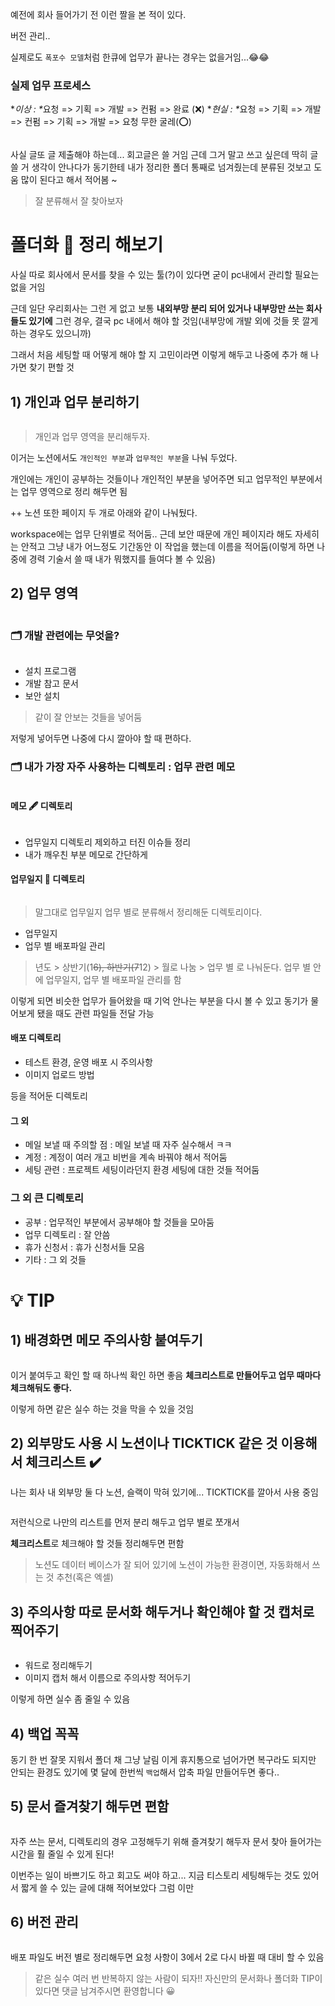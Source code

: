 <p>예전에 회사 들어가기 전 이런 짤을 본 적이 있다.
<img alt="" src="https://velog.velcdn.com/images/prettylee620/post/307bb569-af3b-47c3-845c-bde6318733bc/image.png" /></p>
<p>버전 관리.. </p>
<p>실제로도 <code>폭포수 모델</code>처럼 한큐에 업무가 끝나는 경우는 없을거임...😂😂</p>
<h3 id="실제-업무-프로세스">실제 업무 프로세스</h3>
<p>*<em>이상 : *</em>요청 =&gt; 기획 =&gt; 개발 =&gt; 컨펌 =&gt; 완료 (❌) 
*<em>현실 : *</em>요청 =&gt; 기획 =&gt; 개발 =&gt; 컨펌 =&gt; 기획 =&gt; 개발 =&gt; 요청 무한 굴레(⭕)</p>
<p><img alt="" src="https://velog.velcdn.com/images/prettylee620/post/c669b849-5b9c-4e40-b950-9246cb3d5ed9/image.png" /></p>
<p>사실 글또 글 제출해야 하는데... 회고글은 쓸 거임 근데 그거 말고 쓰고 싶은데 딱히 글 쓸 거 생각이 안나다가 동기한테 내가 정리한 폴더 통째로 넘겨줬는데 분류된 것보고 도움 많이 된다고 해서 적어봄 ~ </p>
<blockquote>
<p>잘 분류해서 잘 찾아보자</p>
</blockquote>
<h1 id="폴더화-📂-정리-해보기">폴더화 📂 정리 해보기</h1>
<p>사실 따로 회사에서 문서를 찾을 수 있는 툴(?)이 있다면 굳이 pc내에서 관리할 필요는 없을 거임</p>
<p>근데 일단 우리회사는 그런 게 없고 보통 <strong>내외부망 분리 되어 있거나 내부망만 쓰는 회사들도 있기에</strong> 그런 경우, 결국 pc 내에서 해야 할 것임(내부망에 개발 외에 것들 못 깔게 하는 경우도 있으니까)</p>
<p>그래서 처음 세팅할 때 어떻게 해야 할 지 고민이라면 이렇게 해두고 나중에 추가 해 나가면 찾기 편할 것</p>
<h2 id="1-개인과-업무-분리하기">1) 개인과 업무 분리하기</h2>
<p><img alt="" src="https://velog.velcdn.com/images/prettylee620/post/4158413e-039f-4295-b46d-8ba63c251cad/image.png" /></p>
<blockquote>
<p>개인과 업무 영역을 분리해두자.</p>
</blockquote>
<p>이거는 노션에서도 <code>개인적인 부분</code>과 <code>업무적인 부분</code>을 나눠 두었다.</p>
<p>개인에는 개인이 공부하는 것들이나 개인적인 부분을 넣어주면 되고 업무적인 부분에서는 업무 영역으로 정리 해두면 됨</p>
<p>++ 노션 또한 페이지 두 개로 아래와 같이 나눠뒀다.
<img alt="" src="https://velog.velcdn.com/images/prettylee620/post/4ba367eb-e8a6-40b7-a5dc-8f1f1152412a/image.png" /></p>
<p>workspace에는 업무 단위별로 적어둠.. 근데 보안 때문에 개인 페이지라 해도 자세히는 안적고 그냥 내가 어느정도 기간동안 이 작업을 했는데 이름을 적어둠(이렇게 하면 나중에 경력 기술서 쓸 때 내가 뭐했지를 들여다 볼 수 있음)</p>
<h2 id="2-업무-영역">2) 업무 영역</h2>
<p><img alt="" src="https://velog.velcdn.com/images/prettylee620/post/97550977-004c-41d8-b15f-73e0698e6ca6/image.png" /></p>
<h3 id="🗂️-개발-관련에는-무엇을">🗂️ 개발 관련에는 무엇을?</h3>
<p><img alt="" src="https://velog.velcdn.com/images/prettylee620/post/8a8d7365-8b54-4e39-aa9f-5250d9f1ef32/image.png" /></p>
<ul>
<li>설치 프로그램</li>
<li>개발 참고 문서</li>
<li>보안 설치</li>
</ul>
<blockquote>
<p>같이 잘 안보는 것들을 넣어둠 </p>
</blockquote>
<p>저렇게 넣어두면 나중에 다시 깔아야 할 때 편하다. </p>
<h3 id="🗂️-내가-가장-자주-사용하는-디렉토리--업무-관련-메모">🗂️ 내가 가장 자주 사용하는 디렉토리 : 업무 관련 메모</h3>
<p><img alt="" src="https://velog.velcdn.com/images/prettylee620/post/70d5514d-bef2-4521-b64f-03323d2641cf/image.png" /></p>
<h4 id="메모-🖋️-디렉토리">메모 🖋️ 디렉토리</h4>
<p><img alt="" src="https://velog.velcdn.com/images/prettylee620/post/28a79605-ad6d-4a12-8801-80ae20eda134/image.png" /></p>
<ul>
<li>업무일지 디렉토리 제외하고 터진 이슈들 정리 </li>
<li>내가 깨우친 부분 메모로 간단하게</li>
</ul>
<h4 id="업무일지-📝-디렉토리">업무일지 📝 디렉토리</h4>
<p><img alt="" src="https://velog.velcdn.com/images/prettylee620/post/2b73136d-9420-4b10-9806-002acca871d1/image.png" /></p>
<blockquote>
<p>말그대로 업무일지 업무 별로 분류해서 정리해둔 디렉토리이다.</p>
</blockquote>
<ul>
<li>업무일지</li>
<li>업무 별 배포파일 관리</li>
</ul>
<blockquote>
<p>년도 &gt; 상반기(1<del>6), 하반기(7</del>12) &gt; 월로 나눔 &gt; 업무 별 로 나눠둔다. 업무 별 안에 업무일지, 업무 별 배포파일 관리를 함</p>
</blockquote>
<p>이렇게 되면 비슷한 업무가 들어왔을 때 기억 안나는 부분을 다시 볼 수 있고 동기가 물어보게 됐을 때도 관련 파일들 전달 가능</p>
<h4 id="배포-디렉토리">배포 디렉토리</h4>
<ul>
<li>테스트 환경, 운영 배포 시 주의사항</li>
<li>이미지 업로드 방법</li>
</ul>
<p>등을 적어둔 디렉토리</p>
<h4 id="그-외">그 외</h4>
<ul>
<li>메일 보낼 때 주의할 점 : 메일 보낼 때 자주 실수해서 ㅋㅋ</li>
<li>계정 : 계정이 여러 개고 비번을 계속 바꿔야 해서 적어둠</li>
<li>세팅 관련 : 프로젝트 세팅이라던지 환경 세팅에 대한 것들 적어둠 </li>
</ul>
<h3 id="그-외-큰-디렉토리">그 외 큰 디렉토리</h3>
<ul>
<li>공부 : 업무적인 부분에서 공부해야 할 것들을 모아둠</li>
<li>업무 디렉토리 : 잘 안씀</li>
<li>휴가 신청서 : 휴가 신청서들 모음</li>
<li>기타 : 그 외 것들</li>
</ul>
<h1 id="💡-tip">💡 TIP</h1>
<h2 id="1-배경화면-메모-주의사항-붙여두기">1) 배경화면 메모 주의사항 붙여두기</h2>
<p><img alt="" src="https://velog.velcdn.com/images/prettylee620/post/9e1bdbcd-f644-43bc-b8ce-58d22d3f9bd4/image.png" /></p>
<p>이거 붙여두고 확인 할 때 하나씩 확인 하면 좋음 <strong>체크리스트로 만들어두고 업무 때마다 체크해둬도 좋다.</strong></p>
<p>이렇게 하면 같은 실수 하는 것을 막을 수 있을 것임</p>
<h2 id="2-외부망도-사용-시-노션이나-ticktick-같은-것-이용해서-체크리스트-✔️">2) 외부망도 사용 시 노션이나 TICKTICK 같은 것 이용해서 체크리스트 ✔️</h2>
<p>나는 회사 내 외부망 둘 다 노션, 슬랙이 막혀 있기에... TICKTICK를 깔아서 사용 중임</p>
<p><img alt="" src="https://velog.velcdn.com/images/prettylee620/post/7e6256d5-4de0-4619-a0b9-868101adc54a/image.png" /></p>
<p>저런식으로 나만의 리스트를 먼저 분리 해두고 업무 별로 쪼개서 
<img alt="" src="https://velog.velcdn.com/images/prettylee620/post/a8bb400e-4c3c-4761-8bcd-714e81e7de81/image.png" /></p>
<p><strong>체크리스트</strong>로 체크해야 할 것들 정리해두면 편함</p>
<blockquote>
<p>노션도 데이터 베이스가 잘 되어 있기에 노션이 가능한 환경이면, 자동화해서 쓰는 것 추천(혹은 엑셀)</p>
</blockquote>
<h2 id="3-주의사항-따로-문서화-해두거나-확인해야-할-것-캡처로-찍어주기">3) 주의사항 따로 문서화 해두거나 확인해야 할 것 캡처로 찍어주기</h2>
<p><img alt="" src="https://velog.velcdn.com/images/prettylee620/post/e1dd9b7e-3f7b-4742-b05e-80d12c7095d7/image.png" /></p>
<ul>
<li>워드로 정리해두기</li>
<li>이미지 캡처 해서 이름으로 주의사항 적어두기</li>
</ul>
<p>이렇게 하면 실수 좀 줄일 수 있음</p>
<h2 id="4-백업-꼭꼭">4) 백업 꼭꼭</h2>
<p>동기 한 번 잘못 지워서 폴더 채 그냥 날림 이게 휴지통으로 넘어가면 복구라도 되지만 안되는 환경도 있기에 몇 달에 한번씩 <code>백업</code>해서 압축 파일 만들어두면 좋다..</p>
<h2 id="5-문서-즐겨찾기-해두면-편함">5) 문서 즐겨찾기 해두면 편함</h2>
<p><img alt="" src="https://velog.velcdn.com/images/prettylee620/post/3f27b6c0-8909-4029-997f-99fcba0d9a11/image.png" /></p>
<p>자주 쓰는 문서, 디렉토리의 경우 고정해두기 위해 즐겨찾기 해두자 문서 찾아 들어가는 시간을 훨 줄일 수 있게 된다!</p>
<p>이번주는 일이 바쁘기도 하고 회고도 써야 하고... 지금 티스토리 세팅해두는 것도 있어서 짧게 쓸 수 있는 글에 대해 적어보았다 그럼 이만</p>
<h2 id="6-버전-관리">6) 버전 관리</h2>
<p><img alt="" src="https://velog.velcdn.com/images/prettylee620/post/03fd1759-f794-40b9-977a-b1ab41792a1a/image.png" /></p>
<p>배포 파일도 버전 별로 정리해두면 요청 사항이 3에서 2로 다시 바뀔 때 대비 할 수 있음</p>
<blockquote>
<p>같은 실수 여러 번 반복하지 않는 사람이 되자!! 
자신만의 문서화나 폴더화 TIP이 있다면 댓글 남겨주시면 환영합니다 😀</p>
</blockquote>